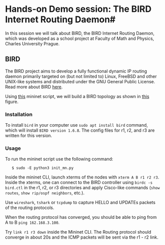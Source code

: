 # Hands-on Demo session: The BIRD Internet Routing Daemon#

In this session we will talk about BIRD, the BIRD Internet Routing Daemon,
which was developed as a school project at Faculty of Math and Physics, Charles
University Prague.

## BIRD ##

The BIRD project aims to develop a fully functional dynamic IP routing daemon
primarily targeted on (but not limited to) Linux, FreeBSD and other UNIX-like
systems and distributed under the GNU General Public License. Read more about
BIRD [here](https://bird.network.cz/).  


Using
[this](https://github.com/kristjoc/org-mininet/blob/main/bird/init_mn.py)
mininet script, we will build a BIRD topology as shown in
[this](https://github.com/kristjoc/org-mininet/blob/main/bird/bird_topology.pdf)
figure.  

### Installation ###

To install `bird` in your computer use `sudo apt install bird`
command, which will install `BIRD version 1.6.8`. The config files for r1, r2,
and r3 are written for this version.  

### Usage ###

To run the mininet script use the following command:

```
   $ sudo -E python3 init_mn.py
```

Inside the mininet CLI, launch xterms of the nodes with `xterm A B r1 r2 r3`.
Inside the xterms, one can connect to the BIRD controller using `birdc -s
bird.ctl` in the r1, r2, or r3 directories and apply Cisco-like commands (`show
routes`, `show rip/ospf neighbors`, etc.).  

Use `wireshark`, `tshark` or `tcpdump` to capture HELLO and UPDATEs packets of
the routing protocols.  

When the routing protocol has converged, you should be able to ping from A to B
`ping 162.168.3.100`.  

Try `link r1 r3 down` inside the Mininet CLI. The Routing protocol
should converge in about 20s and the ICMP packets will be sent via the
r1 - r2 link.

